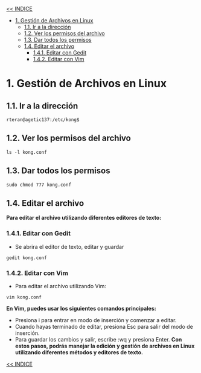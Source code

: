 [<< INDICE](../README.md)
- [1. Gestión de Archivos en Linux](#1-gestión-de-archivos-en-linux)
  - [1.1. Ir a la dirección](#11-ir-a-la-dirección)
  - [1.2. Ver los permisos del archivo](#12-ver-los-permisos-del-archivo)
  - [1.3. Dar todos los permisos](#13-dar-todos-los-permisos)
  - [1.4. Editar el archivo](#14-editar-el-archivo)
    - [1.4.1. Editar con Gedit](#141-editar-con-gedit)
    - [1.4.2. Editar con Vim](#142-editar-con-vim)


# 1. Gestión de Archivos en Linux
## 1.1. Ir a la dirección
```text
rteran@agetic137:/etc/kong$ 
```
## 1.2. Ver los permisos del archivo
```console
ls -l kong.conf
```
## 1.3. Dar todos los permisos
```console
sudo chmod 777 kong.conf
```
## 1.4. Editar el archivo
**Para editar el archivo utilizando diferentes editores de texto:**
### 1.4.1. Editar con Gedit
- Se abrira el editor de texto, editar y guardar
```console
gedit kong.conf
```
### 1.4.2. Editar con Vim
- Para editar el archivo utilizando Vim:
```console
vim kong.conf
```
**En Vim, puedes usar los siguientes comandos principales:**
- Presiona i para entrar en modo de inserción y comenzar a editar.
- Cuando hayas terminado de editar, presiona Esc para salir del modo de inserción.
- Para guardar los cambios y salir, escribe :wq y presiona Enter.
**Con estos pasos, podrás manejar la edición y gestión de archivos en Linux utilizando diferentes métodos y editores de texto.**

[<< INDICE](../README.md)
